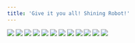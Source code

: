 ```yaml
---
title: 'Give it you all! Shining Robot!'
---
```


![](images/ribald-youth/part-2/pg13.jpg)
![](images/ribald-youth/part-2/pg14.jpg)
![](images/ribald-youth/part-2/pg15.jpg)
![](images/ribald-youth/part-2/pg16.jpg)
![](images/ribald-youth/part-2/pg17.jpg)
![](images/ribald-youth/part-2/pg18.jpg)
![](images/ribald-youth/part-2/pg19.jpg)
![](images/ribald-youth/part-2/pg20.jpg)
![](images/ribald-youth/part-2/pg21.jpg)
![](images/ribald-youth/part-2/pg22.jpg)
![](images/ribald-youth/part-2/pg23.jpg)
![](images/ribald-youth/part-2/pg24.jpg)